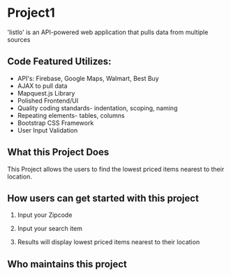 # Project1 

'listlo' is an API-powered web application that pulls data from multiple sources

## Code Featured Utilizes: ##

- API's: Firebase, Google Maps, Walmart, Best Buy
- AJAX to pull data
- Mapquest.js Library
- Polished Frontend/UI
- Quality coding standards- indentation, scoping, naming
- Repeating elements- tables, columns
- Bootstrap CSS Framework
- User Input Validation

## What this Project Does ## 

This Project allows the users to find the lowest priced items nearest to their location.

## How users can get started with this project ## 

1. Input your Zipcode

2. Input your search item

3. Results will display lowest priced items nearest to their location

## Who maintains this project ## 
